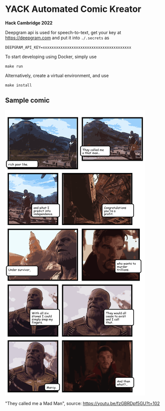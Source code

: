 # YACK Automated Comic Kreator
**Hack Cambridge 2022**

Deepgram api is used for speech-to-text, get your key at https://deepgram.com and put it into `./.secrets` as
```env
DEEPGRAM_API_KEY=xxxxxxxxxxxxxxxxxxxxxxxxxxxxxxxxxxxxxxxx
```

To start developing using Docker, simply use
```shell
make run
```

Alternatively, create a virtual environment, and use
```shell
make install
```

## Sample comic
![Thanos webcomic](demo/thanos.png)

"They called me a Mad Man", source: https://youtu.be/fzGBRDpf5GU?t=102
